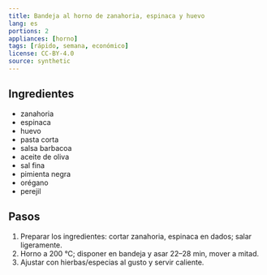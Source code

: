 ```yaml
---
title: Bandeja al horno de zanahoria, espinaca y huevo
lang: es
portions: 2
appliances: [horno]
tags: [rápido, semana, económico]
license: CC-BY-4.0
source: synthetic
---
```

## Ingredientes
- zanahoria
- espinaca
- huevo
- pasta corta
- salsa barbacoa
- aceite de oliva
- sal fina
- pimienta negra
- orégano
- perejil

## Pasos
1. Preparar los ingredientes: cortar zanahoria, espinaca en dados; salar ligeramente.
2. Horno a 200 °C; disponer en bandeja y asar 22–28 min, mover a mitad.
3. Ajustar con hierbas/especias al gusto y servir caliente.
